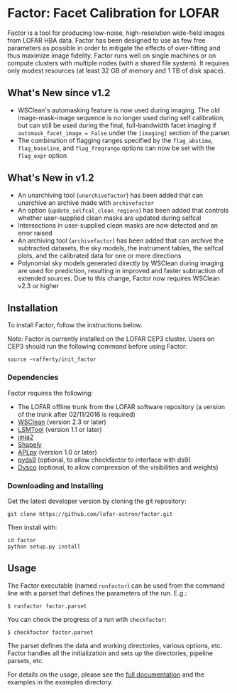 Factor: Facet Calibration for LOFAR
===================================

Factor is a tool for producing low-noise, high-resolution wide-field images from
LOFAR HBA data. Factor has been designed to use as few free parameters as
possible in order to mitigate the effects of over-fitting and thus maximize
image fidelity. Factor runs well on single machines or on compute clusters with
multiple nodes (with a shared file system). It requires only modest resources
(at least 32 GB of memory and 1 TB of disk space).


What's New since v1.2
---------------------

* WSClean's automasking feature is now used during imaging. The old
image-mask-image sequence is no longer used during self calibration, but can
still be used during the final, full-bandwidth facet imaging if
`automask_facet_image = False` under the `[imaging]` section of the parset
* The combination of flagging ranges specified by the `flag_abstime`,
`flag_baseline`, and `flag_freqrange` options can now be set with the
`flag_expr` option


What's New in v1.2
------------------

* An unarchiving tool (`unarchivefactor`) has been added that can unarchive an
archive made with `archivefactor`
* An option (`update_selfcal_clean_regions`) has been added that controls
whether user-supplied clean masks are updated during selfcal
* Intersections in user-supplied clean masks are now detected and an error raised
* An archiving tool (`archivefactor`) has been added that can archive the
subtracted datasets, the sky models, the instrument tables, the selfcal plots,
and the calibrated data for one or more directions
* Polynomial sky models generated directly by WSClean during imaging are used
for prediction, resulting in improved and faster subtraction of extended
sources. Due to this change, Factor now requires WSClean v2.3 or higher


Installation
------------

To install Factor, follow the instructions below.

Note: Factor is currently installed on the LOFAR CEP3 cluster. Users on CEP3
should run the following command before using Factor:

    source ~rafferty/init_factor


### Dependencies

Factor requires the following:

* The LOFAR offline trunk from the LOFAR software repository (a version of the trunk after 02/11/2016 is required)
* [WSClean](http://sourceforge.net/p/wsclean/wiki/Home) (version 2.3 or later)
* [LSMTool](https://github.com/darafferty/LSMTool) (version 1.1 or later)
* [jinja2](http://jinja.pocoo.org/docs/dev)
* [Shapely](https://github.com/Toblerity/Shapely)
* [APLpy](http://aplpy.github.io) (version 1.0 or later)
* [pyds9](https://github.com/ericmandel/pyds9) (optional, to allow checkfactor to interface with ds9)
* [Dysco](https://github.com/aroffringa/dysco) (optional, to allow compression of the visibilities and weights)

### Downloading and Installing

Get the latest developer version by cloning the git repository:

    git clone https://github.com/lofar-astron/factor.git

Then install with:

    cd factor
    python setup.py install


Usage
-----

The Factor executable (named `runfactor`) can be used from the command line with
a parset that defines the parameters of the run. E.g.:

    $ runfactor factor.parset

You can check the progress of a run with `checkfactor`:

    $ checkfactor factor.parset

The parset defines the data and working directories, various options, etc.
Factor handles all the initialization and sets up the directories, pipeline
parsets, etc.

For details on the usage, please see the [full documentation](http://www.astron.nl/citt/facet-doc/)
and the examples in the examples directory.
